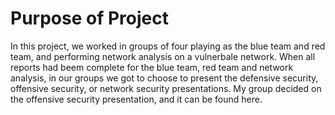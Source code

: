 # Purpose of Project
In this project, we worked in groups of four playing as the blue team and red team, and performing network analysis on a vulnerbale network. When all reports had beem complete for the blue team, red team and network analysis, in our groups we got to choose to present the defensive security, offensive security, or network security presentations. My group decided on the offensive security presentation, and it can be found here.
